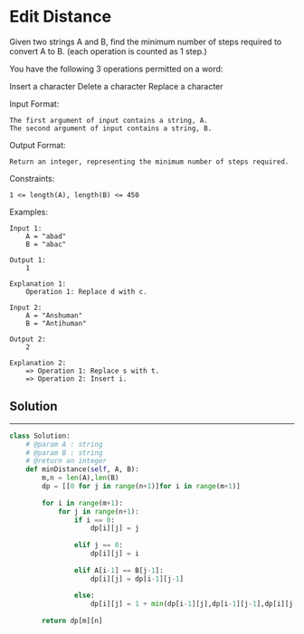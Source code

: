 <h1>Edit Distance</h1>

<p>
Given two strings A and B, find the minimum number of steps required to convert A to B. (each operation is counted as 1 step.)

You have the following 3 operations permitted on a word:

Insert a character
Delete a character
Replace a character


Input Format:

    The first argument of input contains a string, A.
    The second argument of input contains a string, B.
Output Format:

    Return an integer, representing the minimum number of steps required.
Constraints:

    1 <= length(A), length(B) <= 450
Examples:

    Input 1:
        A = "abad"
        B = "abac"

    Output 1:
        1

    Explanation 1:
        Operation 1: Replace d with c.

    Input 2:
        A = "Anshuman"
        B = "Antihuman"

    Output 2:
        2

    Explanation 2:
        => Operation 1: Replace s with t.
        => Operation 2: Insert i.

<h2>Solution</h2>

***

```python
class Solution:
    # @param A : string
    # @param B : string
    # @return an integer
    def minDistance(self, A, B):
        m,n = len(A),len(B)
        dp = [[0 for j in range(n+1)]for i in range(m+1)]
        
        for i in range(m+1):
            for j in range(n+1):
                if i == 0:
                    dp[i][j] = j
                    
                elif j == 0:
                    dp[i][j] = i
                    
                elif A[i-1] == B[j-1]:
                    dp[i][j] = dp[i-1][j-1]
                    
                else:
                    dp[i][j] = 1 + min(dp[i-1][j],dp[i-1][j-1],dp[i][j-1])
        
        return dp[m][n]
```
